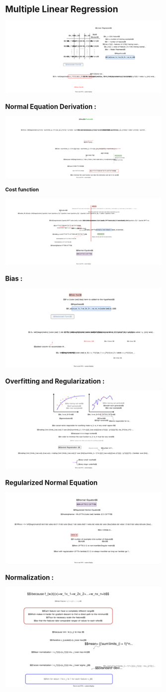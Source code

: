 # Multiple Linear Regression 
<img src="images/regurzation.svg">

## Normal Equation Derivation :
<img src="images/minimize.svg">

### Cost function
<img src="images/reguralilambda.svg">

## Bias :

<img src="images/bias.svg">

## Overfitting and Regularization :

<img src="images/overfit.svg">

## Regularized Normal Equation

<img src="images/normregular.svg">

## Normalization : 
<img src="images/feature~scaling.svg">
